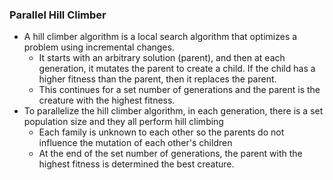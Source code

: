 ### Parallel Hill Climber 
- A hill climber algorithm is a local search algorithm that optimizes a problem using incremental changes.
    - It starts with an arbitrary solution (parent), and then at each generation, it mutates the parent to create a child. If the 
    child has a higher fitness than the parent, then it replaces the parent. 
    - This continues for a set number of generations and the parent is the creature with the highest fitness.
- To parallelize the hill climber algorithm, in each generation, there is a set population size and they all perform hill climbing
    - Each family is unknown to each other so the parents do not influence the mutation of each other's children
    - At the end of the set number of generations, the parent with the highest fitness is determined the best creature. 